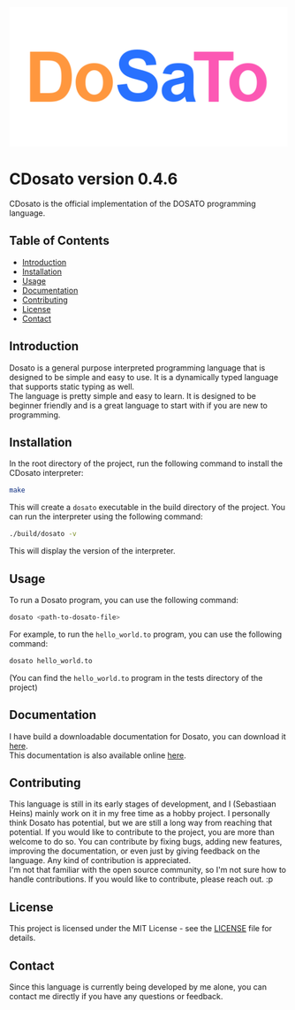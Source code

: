 <p align="center">
  <img src="assets/dosato_logo_wide.png">
</p>

# CDosato version 0.4.6

CDosato is the official implementation of the DOSATO programming language.<br>

## Table of Contents

- [Introduction](#introduction)
- [Installation](#installation)
- [Usage](#usage)
- [Documentation](#documentation)
- [Contributing](#contributing)
- [License](#license)
- [Contact](#contact)

## Introduction

Dosato is a general purpose interpreted programming language that is designed to be simple and easy to use. It is a dynamically typed language that supports static typing as well.<br>
The language is pretty simple and easy to learn. It is designed to be beginner friendly and is a great language to start with if you are new to programming.<br>


## Installation

In the root directory of the project, run the following command to install the CDosato interpreter:

```bash
make
```

This will create a `dosato` executable in the build directory of the project. You can run the interpreter using the following command:

```bash
./build/dosato -v
```

This will display the version of the interpreter.

## Usage

To run a Dosato program, you can use the following command:

```bash
dosato <path-to-dosato-file>
```

For example, to run the `hello_world.to` program, you can use the following command:

```bash
dosato hello_world.to
```

(You can find the `hello_world.to` program in the tests directory of the project)

## Documentation

I have build a downloadable documentation for Dosato, you can download it [here](https://github.com/Robotnik08/Dosato-docs).<br>
This documentation is also available online [here](https://robotnik08.github.io/Dosato-docs/).<br>

## Contributing

This language is still in its early stages of development, and I (Sebastiaan Heins) mainly work on it in my free time as a hobby project. I personally think Dosato has potential, but we are still a long way from reaching that potential. If you would like to contribute to the project, you are more than welcome to do so. You can contribute by fixing bugs, adding new features, improving the documentation, or even just by giving feedback on the language. Any kind of contribution is appreciated.<br>
I'm not that familiar with the open source community, so I'm not sure how to handle contributions. If you would like to contribute, please reach out. :p

## License

This project is licensed under the MIT License - see the [LICENSE](LICENSE) file for details.

## Contact

Since this language is currently being developed by me alone, you can contact me directly if you have any questions or feedback.

